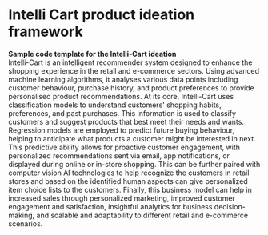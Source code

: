 # Intelli Cart product ideation framework
**Sample code template for the Intelli-Cart ideation**        
Intelli-Cart is an intelligent recommender system designed to enhance the shopping experience in the retail and e-commerce sectors. Using advanced machine learning algorithms, it analyses various data points including customer behaviour, purchase history, and product preferences to provide personalised product recommendations. At its core, Intelli-Cart uses classification models to understand customers' shopping habits, preferences, and past purchases. This information is used to classify customers and suggest products that best meet their needs and wants. Regression models are employed to predict future buying behaviour, helping to anticipate what products a customer might be interested in next. This predictive ability allows for proactive customer engagement, with personalized recommendations sent via email, app notifications, or displayed during online or in-store shopping. This can be further paired with computer vision AI technologies to help recognize the customers in retail stores and based on the identified human aspects can give personalized item choice lists to the customers. Finally, this business model can help in increased sales through personalized marketing, improved customer engagement and satisfaction, insightful analytics for business decision-making, and scalable and adaptability to different retail and e-commerce scenarios.
